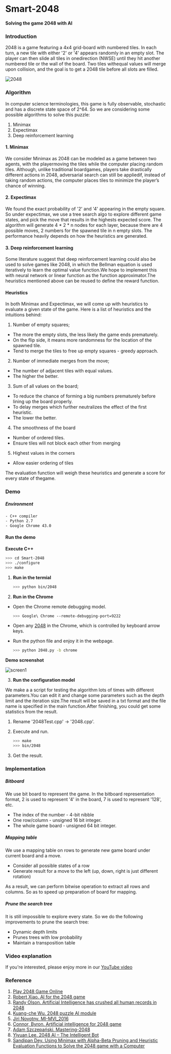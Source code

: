 # Smart-2048
**Solving the game 2048 with AI**

### Introduction

2048 is a game featuring a 4x4 grid-board with numbered tiles. In each turn, a new tile with either '2' or '4' appears randomly in an empty slot. The player can then slide all tiles in onedirection (NWSE) until they hit another numbered tile or the wall of the board. Two tiles withequal values will merge upon collision, and the goal is to get a 2048 tile before all slots are filled.

![2048](https://raw.githubusercontent.com/HermanZzz/Smart-2048/master/img/2048.png)
### Algorithm

In computer science terminologies, this game is fully observable, stochastic and has a discrete state space of 2^64. So we are considering some possible algorithms to solve this puzzle:

1. Minimax
2. Expectimax
3. Deep reinforcement learning

#### 1. Minimax

We consider Minimax as 2048 can be modeled as a game between two agents, with the playermoving the tiles while the computer placing random tiles. Although, unlike traditional boardgames, players take drastically different actions in 2048, adversarial search can still be appliedif, instead of taking random actions, the computer places tiles to minimize the player’s chance of winning.

#### 2. Expectimax

We found the exact probability of '2' and '4' appearing in the empty square. So under expectimax, we use a tree search algo to explore different game states, and pick the move that results in the highests expected score. The algorithm will generate 4 * 2 * n nodes for each layer, because there are 4 possible moves, 2 numbers for the spawned tile in n empty slots. The performance heavily depends on how the heuristics are generated.

#### 3. Deep reinforcement learning

Some literature suggest that deep reinforcement learning could also be used to solve games like 2048, in which the Bellman equation is used iteratively to learn the optimal value function.We hope to implement this with neural network or linear function as the function approximator.The heuristics mentioned above can be reused to define the reward function.

#### Heuristics

In both Minimax and Expectimax, we will come up with heuristics to evaluate a given state of the game. Here is a list of heuristics and the intuitions behind:

1. Number of empty squares;

- The more the empty slots, the less likely the game ends prematurely.
- On the flip side, it means more randomness for the location of the spawned tile.
- Tend to merge the tiles to free up empty squares - greedy approach.

2. Number of immediate merges from the move;

- The number of adjacent tiles with equal values. 
- The higher the better.

3. Sum of all values on the board;

- To reduce the chance of forming a big numbers prematurely before lining up the board properly. 
- To delay merges which further neutralizes the effect of the first heuristic.
- The lower the better.

4. The smoothness of the board

- Number of ordered tiles.
- Ensure tiles will not block each other from merging

5. Highest values in the corners

- Allow easier ordering of tiles

The evaluation function will weigh these heuristics and generate a score for every state of thegame.

### Demo

##### Environment

``` bash
- C++ compiler
- Python 2.7
- Google Chrome 43.0
```

#### Run the demo

**Execute C++**

```bash
>>> cd Smart-2048
>>> ./configure
>>> make
```

1. **Run in the termial**

   ``` bash
   >>> python bin/2048
   ```



2. **Run in the Chrome**

- Open the Chrome remote debugging model.

  ``` bash
  >>> Google\ Chrome --remote-debugging-port=9222
  ```

- Open any [2048](http://2048game.com/) in the Chrome, which is controlled by keyboard arrow keys.

- Run the python file and enjoy it in the webpage.

  ``` bash 
  >>> python 2048.py -b chrome
  ```

**Demo screenshot**

![screen1](https://raw.githubusercontent.com/HermanZzz/Smart-2048/master/img/screen1.png)

3. **Run the configuration model**

  We make a a script for testing the algorithm lots of times with different parameters.You can edit it and change some parameters such as the depth limit and the iteration size.The result will be saved in a txt format and the file name is specified in the main function.After finishing, you could get some statistics from the result.

  1. Rename '2048Test.cpp' -> '2048.cpp'.
  2. Execute and run.

      ``` bash
      >>> make
      >>> bin/2048
      ```

  1. Get the result.


### Implementation

##### Bitboard

We use bit board to represent the game. In the bitboard representation format, 2 is used to represent '4' in the board, 7 is used to represent '128', etc.

- The index of the number - 4-bit nibble
- One row/column - unsigned 16 bit integer.
- The whole game board - unsigned 64 bit integer.

##### Mapping table

We use a mapping table on rows to generate new game board under current board and a move.

- Consider all possible states of a row 
- Generate result for a move to the left (up, down, right is just different rotation)

As a result, we can perform bitwise operation to extract all rows and columns. So as to speed up preparation of board for mapping.

##### Prune the search tree

It is still impossible to explore every state. So we do the following improvements to prune the search tree:

- Dynamic depth limits
- Prunes trees with low probability
- Maintain a transposition table

### Video explanation

If you're interested, please enjoy more in our [YouTube video](https://youtu.be/95Y5eVkuGiU)

### Reference

1. [Play 2048 Game Online](http://gabrielecirulli.github.io/2048/)
2. [Robert Xiao. AI for the 2048 game](https://github.com/nneonneo/2048-ai)
3. [Randy Olson. Artificial Intelligence has crushed all human records in 2048](http://spartanideas.msu.edu/2015/04/27/artificial-intelligence-has-crushed-all-human-records-in-2048-heres-how-the-ai-pulled-it-off/)
4. [Kuang-che Wu. 2048 puzzle AI module](https://github.com/kcwu/2048-python)
5. [Jiri Novotny. MI-MVI_2016](https://github.com/gorgitko/MI-MVI_2016)
6. [Connor, Byron. Artificial intelligence for 2048 game](https://github.com/rcbyron/2048-ai)
7. [Adam Szczepański. Mastering-2048](https://github.com/aszczepanski/2048)
8. [Yiyuan Lee. 2048 AI – The Intelligent Bot](https://codemyroad.wordpress.com/2014/05/14/2048-ai-the-intelligent-bot/)
9. [Sandipan Dey. Using Minimax with Alpha-Beta Pruning and Heuristic Evaluation Functions to Solve the 2048 game with a Computer](https://sandipanweb.wordpress.com/2017/03/06/using-minimax-with-alpha-beta-pruning-and-heuristic-evaluation-to-solve-2048-game-with-computer/)

